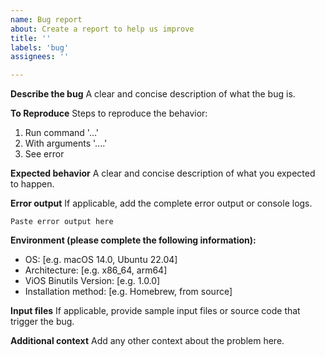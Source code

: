 ```yaml
---
name: Bug report
about: Create a report to help us improve
title: ''
labels: 'bug'
assignees: ''

---
```


**Describe the bug**
A clear and concise description of what the bug is.

**To Reproduce**
Steps to reproduce the behavior:
1. Run command '...'
2. With arguments '....'
3. See error

**Expected behavior**
A clear and concise description of what you expected to happen.

**Error output**
If applicable, add the complete error output or console logs.

```
Paste error output here
```

**Environment (please complete the following information):**
 - OS: [e.g. macOS 14.0, Ubuntu 22.04]
 - Architecture: [e.g. x86_64, arm64]
 - ViOS Binutils Version: [e.g. 1.0.0]
 - Installation method: [e.g. Homebrew, from source]

**Input files**
If applicable, provide sample input files or source code that trigger the bug.

**Additional context**
Add any other context about the problem here.
